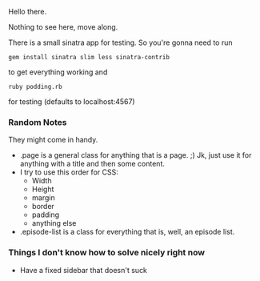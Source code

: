 Hello there.

Nothing to see here, move along.

There is a small sinatra app for testing. So you're gonna need to run

	gem install sinatra slim less sinatra-contrib

to get everything working and
	
	ruby podding.rb

for testing (defaults to localhost:4567)


### Random Notes

They might come in handy.

- .page is a general class for anything that is a page. ;) Jk, just use it for anything with a title and then some content.
- I try to use this order for CSS:
	* Width
	* Height
	* margin
	* border
	* padding
	* anything else
- .episode-list is a class for everything that is, well, an episode list.

### Things I don't know how to solve nicely right now

- Have a fixed sidebar that doesn't suck